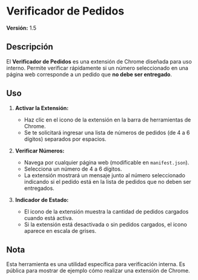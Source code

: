 # Verificador de Pedidos

**Versión:** 1.5

## Descripción

El **Verificador de Pedidos** es una extensión de Chrome diseñada para uso interno. Permite verificar rápidamente si un número seleccionado en una página web corresponde a un pedido que **no debe ser entregado**.

## Uso

1. **Activar la Extensión:**
   - Haz clic en el icono de la extensión en la barra de herramientas de Chrome.
   - Se te solicitará ingresar una lista de números de pedidos (de 4 a 6 dígitos) separados por espacios.

2. **Verificar Números:**
   - Navega por cualquier página web (modificable en `manifest.json`).
   - Selecciona un número de 4 a 6 dígitos.
   - La extensión mostrará un mensaje junto al número seleccionado indicando si el pedido está en la lista de pedidos que no deben ser entregados.

3. **Indicador de Estado:**
   - El icono de la extensión muestra la cantidad de pedidos cargados cuando está activa.
   - Si la extensión está desactivada o sin pedidos cargados, el icono aparece en escala de grises.

## Nota

Esta herramienta es una utilidad específica para verificación interna. Es pública para mostrar de ejemplo cómo realizar una extensión de Chrome.
